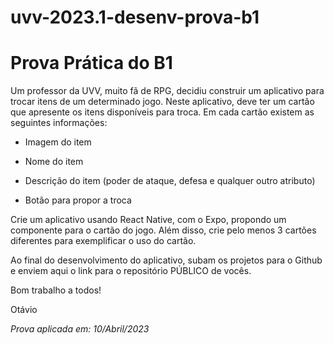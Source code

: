 # uvv-2023.1-desenv-prova-b1

# Prova Prática do B1
Um professor da UVV, muito fã de RPG, decidiu construir um aplicativo para trocar itens de um determinado jogo. Neste aplicativo, deve ter um cartão que apresente os itens disponíveis para troca. Em cada cartão existem as seguintes informações:

- Imagem do item

- Nome do item

- Descrição do item (poder de ataque, defesa e qualquer outro atributo)

- Botão para propor a troca

Crie um aplicativo usando React Native, com o Expo, propondo um componente para o cartão do jogo. Além disso, crie pelo menos 3 cartões diferentes para exemplificar o uso do cartão.

Ao final do desenvolvimento do aplicativo, subam os projetos para o Github e enviem aqui o link para o repositório PÚBLICO de vocês.

Bom trabalho a todos!

Otávio

*Prova aplicada em: 10/Abril/2023*
